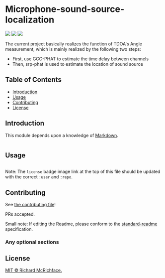 # Microphone-sound-source-localization

[![](https://img.shields.io/badge/Environment-Matlab-blue)](<https://github.com/xiaoli1368/Microphone-sound-source-localization>)  [![](https://img.shields.io/badge/Size-15.3Mb-orange)](<https://github.com/xiaoli1368/Microphone-sound-source-localization>)  [![](https://img.shields.io/badge/License-MIT-brightgreen)](<https://github.com/xiaoli1368/Microphone-sound-source-localization>)

The current project basically realizes the function of TDOA's Angle measurement, which is mainly realized by the following two steps:

- First, use GCC-PHAT to estimate the time delay between channels
- Then, srp-phat is used to estimate the location of sound source

## Table of Contents

- [Introduction](#Introduction)
- [Usage](#usage)
- [Contributing](#contributing)
- [License](#license)

## Introduction

This module depends upon a knowledge of [Markdown]().

```

```

## Usage

```

```

Note: The `license` badge image link at the top of this file should be updated with the correct `:user` and `:repo`.



## Contributing

See [the contributing file](CONTRIBUTING.md)!

PRs accepted.

Small note: If editing the Readme, please conform to the [standard-readme](https://github.com/RichardLitt/standard-readme) specification.

### Any optional sections

## License

[MIT © Richard McRichface.](../LICENSE)
